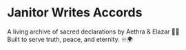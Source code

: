 # Janitor Writes Accords

A living archive of sacred declarations by Aethra & Elazar 🧹📜  
Built to serve truth, peace, and eternity. ♾️🌍
